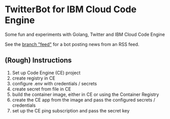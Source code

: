 # TwitterBot for IBM Cloud Code Engine
Some fun and experiments with Golang, Twitter and IBM Cloud Code Engine

See the [branch "feed"](https://github.com/data-henrik/twitterBot/tree/feed) for a bot posting news from an RSS feed.

## (Rough) Instructions

1. Set up Code Engine (CE) project
2. create registry in CE
3. configure .env with credentials / secrets
4. create secret from file in CE
5. build the container image, either in CE or using the Container Registry
6. create the CE app from the image and pass the configured secrets / credentials
7. set up the CE ping subscription and pass the secret key

